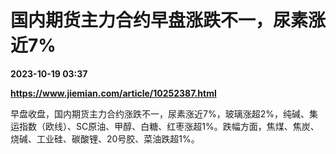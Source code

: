 # 国内期货主力合约早盘涨跌不一，尿素涨近7%

**2023-10-19 03:37**

**https://www.jiemian.com/article/10252387.html**

早盘收盘，国内期货主力合约涨跌不一，尿素涨近7%，玻璃涨超2%，纯碱、集运指数（欧线）、SC原油、甲醇、白糖、红枣涨超1%。跌幅方面，焦煤、焦炭、烧碱、工业硅、碳酸锂、20号胶、菜油跌超1%。